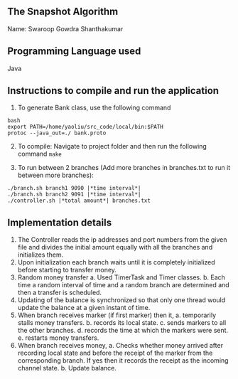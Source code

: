The Snapshot Algorithm
-------------------------

Name: Swaroop Gowdra Shanthakumar

Programming Language used
-------------------------
Java

Instructions to compile and run the application
-----------------------------------------------

1. To generate Bank class, use the following command
```
bash
export PATH=/home/yaoliu/src_code/local/bin:$PATH
protoc --java_out=./ bank.proto
```
2. To compile:
Navigate to project folder and then run the following command
```make```

3. To run between 2 branches (Add more branches in branches.txt to run it between more branches): 
```
./branch.sh branch1 9090 |*time interval*|
./branch.sh branch2 9091 |*time interval*|
./controller.sh |*total amount*| branches.txt
```

Implementation details
----------------------

1. The Controller reads the ip addresses and port numbers from the given file and divides the initial amount equally with all the branches and initializes them.
2. Upon initialization each branch waits until it is completely initialized before starting to transfer money.
3. Random money transfer
	a. Used TimerTask and Timer classes.
	b. Each time a random interval of time and a random branch are determined and then a transfer is scheduled.
4. Updating of the balance is synchronized so that only one thread would update the balance at a given instant of time.
5. When branch receives marker (if first marker) then it, 
	a. temporarily stalls money transfers.
	b. records its local state.
	c. sends markers to all the other branches.
	d. records the time at which the markers were sent.
	e. restarts money transfers. 
6. When branch receives money,
	a. Checks whether money arrived after recording local state and before the receipt of the marker from the corresponding branch.
		If yes then it records the receipt as the incoming channel state.
	b. Update balance.


